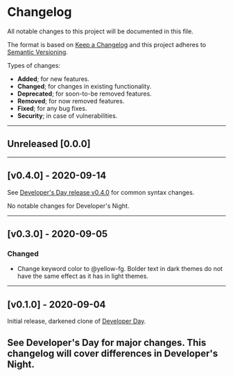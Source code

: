 # Changelog
All notable changes to this project will be documented in this file.

The format is based on [Keep a Changelog](http://keepachangelog.com/en/1.0.0/)
and this project adheres to [Semantic Versioning](http://semver.org/spec/v2.0.0.html).

Types of changes:
- **Added**; for new features.
- **Changed**; for changes in existing functionality.
- **Deprecated**; for soon-to-be removed features.
- **Removed**; for now removed features.
- **Fixed**; for any bug fixes.
- **Security**; in case of vulnerabilities.

---

## Unreleased [0.0.0]

---

## [v0.4.0] - 2020-09-14

See [Developer's Day release v0.4.0](https://github.com/rvantonisse/atom-theme-developer-day-syntax/blob/master/CHANGELOG.md#v040---2020-09-14) for common syntax changes.

No notable changes for Developer's Night.

---

## [v0.3.0] - 2020-09-05

### Changed

- Change keyword color to \@yellow-fg. Bolder text in dark themes do not have the same effect as it has in light themes.

---

## [v0.1.0] - 2020-09-04

Initial release, darkened clone of [Developer Day](https://github.com/rvantonisse/atom-theme-developer-night-syntax).

See Developer's Day for major changes. This changelog will cover differences in Developer's Night.
---
